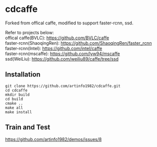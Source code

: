 # cdcaffe
Forked from offical caffe, modified to support faster-rcnn, ssd.     

Refer to projects below:   
offical caffe(BVLC): https://github.com/BVLC/caffe   
faster-rcnn(ShaoqingRen): https://github.com/ShaoqingRen/faster_rcnn   
faster-rcnn(Intel): https://github.com/intel/caffe   
faster-rcnn(mscaffe): https://github.com/lyw94/mscaffe   
ssd(WeiLiu): https://github.com/weiliu89/caffe/tree/ssd   

## **Installation**
```shell
git clone https://github.com/artinfo1982/cdcaffe.git
cd cdcaffe
mkdir build
cd build
cmake ..
make all
make install
```

## **Train and Test**
https://github.com/artinfo1982/demos/issues/8
